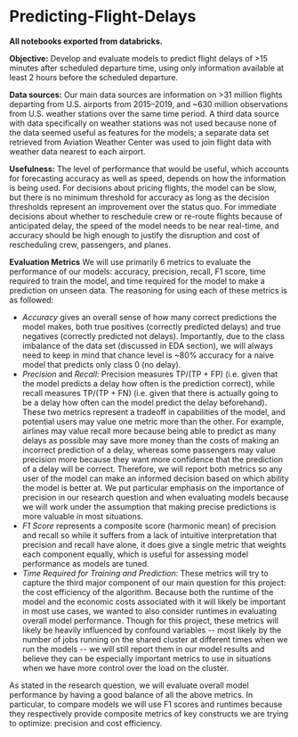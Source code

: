 # Predicting-Flight-Delays

**All notebooks exported from databricks.**

**Objective:** Develop and evaluate models to predict flight delays of >15 minutes after scheduled departure time, using only information available at least 2 hours before the scheduled departure. 

**Data sources:** Our main data sources are information on >31 million flights departing from U.S. airports from 2015–2019, and ~630 million observations from U.S. weather stations over the same time period. A third data source with data specifically on weather stations was not used because none of the data seemed useful as features for the models; a separate data set retrieved from Aviation Weather Center was used to join flight data with weather data nearest to each airport. 

**Usefulness:** The level of performance that would be useful, which accounts for forecasting accuracy as well as speed, depends on how the information is being used. For decisions about pricing flights, the model can be slow, but there is no minimum threshold for accuracy as long as the decision thresholds represent an improvement over the status quo. For immediate decisions about whether to reschedule crew or re-route flights because of anticipated delay, the speed of the model needs to be near real-time, and accuracy should be high enough to justify the disruption and cost of rescheduling crew, passengers, and planes. 

**Evaluation Metrics**
We will use primarily 6 metrics to evaluate the performance of our models: accuracy, precision, recall, F1 score, time required to train the model, and time required for the model to make a prediction on unseen data. The reasoning for using each of these metrics is as followed:
* *Accuracy* gives an overall sense of how many correct predictions the model makes, both true positives (correctly predicted delays) and true negatives (correctly predicted not delays). Importantly, due to the class imbalance of the data set (discussed in EDA section), we will always need to keep in mind that chance level is ~80% accuracy for a naive model that predicts only class 0 (no delay). 
* *Precision* and *Recall*: Precision measures TP/(TP + FP) (i.e. given that the model predicts a delay how often is the prediction correct), while recall measures TP/(TP + FN) (i.e. given that there is actually going to be a delay how often can the model predict the delay beforehand). These two metrics represent a tradeoff in capabilities of the model, and potential users may value one metric more than the other. For example, airlines may value recall more because being able to predict as many delays as possible may save more money than the costs of making an incorrect prediction of a delay, whereas some passengers may value precision more because they want more confidence that the prediction of a delay will be correct. Therefore, we will report both metrics so any user of the model can make an informed decision based on which ability the model is better at. We put particular emphasis on the importance of precision in our research question and when evaluating models because we will work under the assumption that making precise predictions is more valuable in most situations.
* *F1 Score* represents a composite score (harmonic mean) of precision and recall so while it suffers from a lack of intuitive interpretation that precision and recall have alone, it does give a single metric that weights each component equally, which is useful for assessing model performance as models are tuned.
* *Time Required for Training and Prediction*: These metrics will try to capture the third major component of our main question for this project: the cost efficiency of the algorithm. Because both the runtime of the model and the economic costs associated with it will likely be important in most use cases, we wanted to also consider runtimes in evaluating overall model performance. Though for this project, these metrics will likely be heavily influenced by confound variables -- most likely by the number of jobs running on the shared cluster at different times when we run the models -- we will still report them in our model results and believe they can be especially important metrics to use in situations when we have more control over the load on the cluster.

As stated in the research question, we will evaluate overall model performance by having a good balance of all the above metrics. In particular, to compare models we will use F1 scores and runtimes because they respectively provide composite metrics of key constructs we are trying to optimize: precision and cost efficiency.